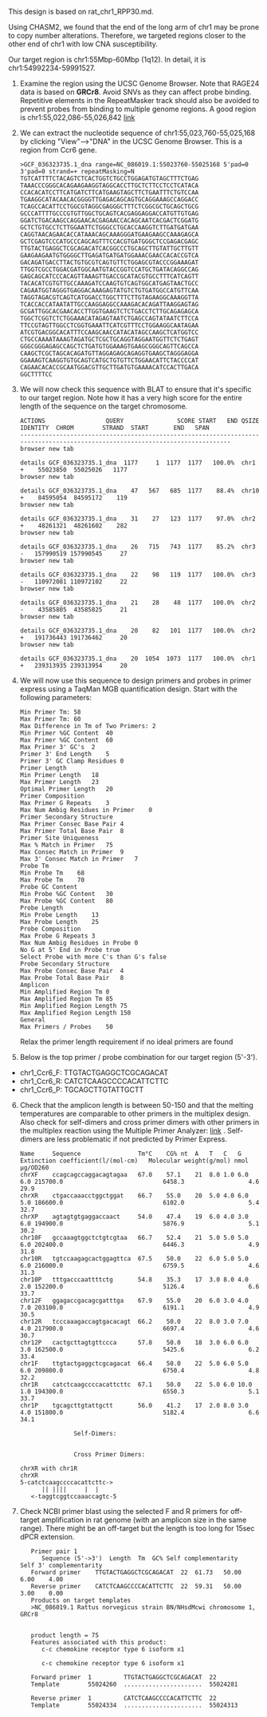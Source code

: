 This design is based on rat_chr1_RPP30.md.

Using CHASM2, we found that the end of the long arm of chr1 may be prone to copy number alterations. Therefore, we targeted regions closer to the other end of chr1 with low CNA susceptibility.

Our target region is chr1:55Mbp-60Mbp (1q12). In detail, it is chr1:54992234-59991527.

1. Examine the region using the UCSC Genome Browser. Note that RAGE24 data is based on **GRCr8**. Avoid SNVs as they can affect probe binding. Repetitive elements in the RepeatMasker track should also be avoided to prevent probes from binding to multiple genome regions. A good region is chr1:55,022,086-55,026,842 [link](https://genome.ucsc.edu/cgi-bin/hgTracks?db=hub_5060498_GCF_036323735.1&lastVirtModeType=default&lastVirtModeExtraState=&virtModeType=default&virtMode=0&nonVirtPosition=&position=chr1%3A55022086%2D55026842&hgsid=2446126091_3ytDtsDlhanpnhAayOlaBaBTdkKh)
   
2. We can extract the nucleotide sequence of chr1:55,023,760-55,025,168 by clicking "View"-->"DNA" in the UCSC Genome Browser. This is a region from Ccr6 gene.
    ```
    >GCF_036323735.1_dna range=NC_086019.1:55023760-55025168 5'pad=0 3'pad=0 strand=+ repeatMasking=N
    TGTCATTTTCTACAGTCTCACTGGTCTGCCTGGAGATGTAGCTTTCTGAG
    TAAACCCGGGCACAGAAGAAGGTAGGCACCTTGCTCTTCCTCCTCATACA
    CCACACATCCTTCATGATCTTCATGAAGTAGCTTCTGAATTTCTGTCCAA
    TGAAGGCATACAACACGGGGTTGAGACAGCAGTGCAGGAAAGCCAGGACC
    TCAGCCACATTCCTGGCGTAGGCGAGGGCTTTCTCGGCGCTGCAGCTGCG
    GCCCATTTTGCCCGTGTTGGCTGCAGTCACGAGGAGGACCATGTTGTGAG
    GGATCTGACAAGCCAGGAACACGAGAACCACAGCAATCACGACTCGGATG
    GCTCTGTGCCTCTTGGAATTCTGGGCCTGCACCAAGGTCTTGATGATGAA
    CAGGTAACAGAACACCATAAACAGCAAAGGGATGAAGAAGCCAAAGAGCA
    GCTCGAGTCCCATGCCCAGCAGTTTCCACGTGATGGGCTCCGAGACGAGC
    TTGTACTGAGGCTCGCAGACATCACGGCCCTGCAGCTTGTATTGCTTGTT
    GAAGAAGAATGTGGGGCTTGAGATGATGATGGAAACGAACCACACCGTCA
    GACAGATGACCTTACTGTGCGTCAGTGTTCTGGAGCGTACCCGGAAAGAT
    TTGGTCGCCTGGACGATGGCAATGTACCGGTCCATGCTGATACAGGCCAG
    GAGCAGCATCCCACAGTTAAAGTTGACCGCATACGTGCCTTTCATCAGTT
    TACACATCGTGTTGCCAAAGATCCAAGTGTCAGTGGCATGAGTAACTGCC
    CAGAATGGTAGGGTGAGGACAAAGAGTATGTCTGTGATGGCCATGTTCAA
    TAGGTAGACGTCAGTCATGGACCTGGCTTTCTTGTAGAAGGCAAAGGTTA
    TCACCACCATAATATTGCCAAGGAGGCCAAAGACACAGATTAAGGAGTAG
    GCGATTGGCACGAACACCTTGGTGAAGTCTCTGACCTCTTGCAGAGAGCA
    TGGCTCGGTCTCTGGAAACATAGAGTAATCTGAGCCAGTATAATCTTCCA
    TTCCGTAGTTGGCCTCGGTGAAATTCATCGTTTCCTGGAAGGCAATAGAA
    ATCGTGACGGCACATTTCCAAGCAACCATACATAGCCAAGCTCATGGTCC
    CTGCCAAAATAAAGTAGATGCTCGCTGCAGGTAGGAATGGTTCTCTGAGT
    GGGCGGGAGAGCCAGCTCTGATGTGGAAAGTGAAGCGGGCAGTTCAGCCA
    CAAGCTCGCTAGCACAGATGTTAGGAGAGCAGAGGTGAAGCTAGGGAGGA
    GGAAAGTCAAGGTGTGCAGTCATGCTGTGTTCTGGAACATTCTACCCCAT
    CAGAACACACCGCAATGGACGTTGCTTGATGTGAAAACATCCACTTGACA
    GGCTTTTCC
    ```

3. We will now check this sequence with BLAT to ensure that it's specific to our target region. Note how it has a very high score for the entire length of the sequence on the target chromosome.
    ```
    ACTIONS                 QUERY               SCORE START   END QSIZE IDENTITY  CHROM        STRAND  START       END   SPAN
    ------------------------------------------------------------------------------------------------------------------------------
    browser new tab

    details GCF_036323735.1_dna  1177     1  1177  1177   100.0%  chr1         +    55023850  55025026   1177
    browser new tab

    details GCF_036323735.1_dna    47   567   685  1177    88.4%  chr10        +    84595054  84595172    119
    browser new tab

    details GCF_036323735.1_dna    31    27   123  1177    97.0%  chr2         +    48261321  48261602    282
    browser new tab

    details GCF_036323735.1_dna    26   715   743  1177    85.2%  chr3         -   157990519 157990545     27
    browser new tab

    details GCF_036323735.1_dna    22    98   119  1177   100.0%  chr3         -   110972081 110972102     22
    browser new tab

    details GCF_036323735.1_dna    21    28    48  1177   100.0%  chr2         -    43585805  43585825     21
    browser new tab

    details GCF_036323735.1_dna    20    82   101  1177   100.0%  chr2         +   191736443 191736462     20
    browser new tab

    details GCF_036323735.1_dna    20  1054  1073  1177   100.0%  chr1         +   239313935 239313954     20
    ```

4. We will now use this sequence to design primers and probes in primer express using a TaqMan MGB quantification design. Start with the following parameters:

    ```
    Min Primer Tm: 58
    Max Primer Tm: 60
    Max Difference in Tm of Two Primers: 2
    Min Primer %GC Content	40
    Max Primer %GC Content	60
    Max Primer 3' GC's	2
    Primer 3' End Length	5
    Primer 3' GC Clamp Residues	0
    Primer Length	
    Min Primer Length	18
    Max Primer Length	23
    Optimal Primer Length	20
    Primer Composition	
    Max Primer G Repeats	3
    Max Num Ambig Residues in Primer	0
    Primer Secondary Structure	
    Max Primer Consec Base Pair	4
    Max Primer Total Base Pair	8
    Primer Site Uniqueness	
    Max % Match in Primer	75
    Max Consec Match in Primer	9
    Max 3' Consec Match in Primer	7
    Probe Tm	
    Min Probe Tm	68
    Max Probe Tm	70
    Probe GC Content	
    Min Probe %GC Content	30
    Max Probe %GC Content	80
    Probe Length	
    Min Probe Length	13
    Max Probe Length	25
    Probe Composition	
    Max Probe G Repeats	3
    Max Num Ambig Residues in Probe	0
    No G at 5' End in Probe	true
    Select Probe with more C's than G's	false
    Probe Secondary Structure	
    Max Probe Consec Base Pair	4
    Max Probe Total Base Pair	8
    Amplicon	
    Min Amplified Region Tm	0
    Max Amplified Region Tm	85
    Min Amplified Region Length	75
    Max Amplified Region Length	150
    General	
    Max Primers / Probes	50
    ```

    Relax the primer length requirement if no ideal primers are found
   
5. Below is the top primer / probe combination for our target region (5'-3').
- chr1_Ccr6_F: TTGTACTGAGGCTCGCAGACAT
- chr1_Ccr6_R: CATCTCAAGCCCCACATTCTTC
- chr1_Ccr6_P: TGCAGCTTGTATTGCTT

6. 
    Check that the amplicon length is between 50-150 and that the melting temperatures are comparable to other primers in the multiplex design. Also check for self-dimers and cross primer dimers with other primers in the multiplex reaction using the Multiple Primer Analyzer: [link](https://www.thermofisher.com/us/en/home/brands/thermo-scientific/molecular-biology/molecular-biology-learning-center/molecular-biology-resource-library/thermo-scientific-web-tools/multiple-primer-analyzer.html) . Self-dimers are less problematic if not predicted by Primer Express. 
   ```
   Name  	Sequence              	Tm°C	CG%	nt	A	T	C	G	Extinction coefficient(l/(mol·cm)	Molecular weight(g/mol)	nmol	µg/OD260
   chrXF 	ccagcagccaggacagtagaa 	67.0	57.1	21	8.0	1.0	6.0	6.0	215700.0                         	6458.3                 	4.6 	29.9
   chrXR 	ctgaccaaacctggctggat  	66.7	55.0	20	5.0	4.0	6.0	5.0	186600.0                         	6102.0                 	5.4 	32.7
   chrXP 	agtagtgtgaggaccaact   	54.0	47.4	19	6.0	4.0	3.0	6.0	194900.0                         	5876.9                 	5.1 	30.2
   chr10F	gccaaagtggctctgtcgtaa 	66.7	52.4	21	5.0	5.0	5.0	6.0	202400.0                         	6446.3                 	4.9 	31.8
   chr10R	tgtccaagagcactggagttca	67.5	50.0	22	6.0	5.0	5.0	6.0	216000.0                         	6759.5                 	4.6 	31.3
   chr10P	tttgacccaattttctg     	54.8	35.3	17	3.0	8.0	4.0	2.0	152200.0                         	5126.4                 	6.6 	33.7
   chr12F	ggagaccgacagcgatttga  	67.9	55.0	20	6.0	3.0	4.0	7.0	203100.0                         	6191.1                 	4.9 	30.5
   chr12R	tcccaaagaccagtgacacagt	66.2	50.0	22	8.0	3.0	7.0	4.0	217900.0                         	6697.4                 	4.6 	30.7
   chr12P	cactgcttagtgttccca    	57.8	50.0	18	3.0	6.0	6.0	3.0	162500.0                         	5425.6                 	6.2 	33.4
   chr1F 	ttgtactgaggctcgcagacat	66.4	50.0	22	5.0	6.0	5.0	6.0	209800.0                         	6750.4                 	4.8 	32.2
   chr1R 	catctcaagccccacattcttc	67.1	50.0	22	5.0	6.0	10.0	1.0	194300.0                         	6550.3                 	5.1 	33.7
   chr1P 	tgcagcttgtattgctt     	56.0	41.2	17	2.0	8.0	3.0	4.0	151800.0                         	5182.4                 	6.6 	34.1
   ```

   ```
                  Self-Dimers:


                  Cross Primer Dimers:

   chrXR with chr1R
   chrXR
   5-catctcaagccccacattcttc->
         || ||||     |  |  
      <-taggtcggtccaaaccagtc-5
   ```

7. Check NCBI primer blast using the selected F and R primers for off-target amplification in rat genome (with an amplicon size in the same range). There might be an off-target but the length is too long for 15sec dPCR extension.
   ```
      Primer pair 1
         Sequence (5'->3')	Length	Tm	GC%	Self complementarity	Self 3' complementarity
      Forward primer	TTGTACTGAGGCTCGCAGACAT	22	61.73	50.00	6.00	4.00
      Reverse primer	CATCTCAAGCCCCACATTCTTC	22	59.31	50.00	3.00	0.00
      Products on target templates
      >NC_086019.1 Rattus norvegicus strain BN/NHsdMcwi chromosome 1, GRCr8


      product length = 75
      Features associated with this product:
         c-c chemokine receptor type 6 isoform x1

         c-c chemokine receptor type 6 isoform x1

      Forward primer  1         TTGTACTGAGGCTCGCAGACAT  22
      Template        55024260  ......................  55024281

      Reverse primer  1         CATCTCAAGCCCCACATTCTTC  22
      Template        55024334  ......................  55024313


   ```
   
